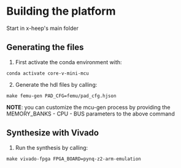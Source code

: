 # Building the platform
Start in x-heep's main folder

## Generating the files
1. First activate the conda environment with:

```
conda activate core-v-mini-mcu
```

2. Generate the hdl files by calling:

```
make femu-gen PAD_CFG=femu/pad_cfg.hjson
```

__NOTE__: you can customize the mcu-gen process by providing the MEMORY_BANKS - CPU - BUS parameters to the above command

## Synthesize with Vivado

1. Run the synthesis by calling:

```
make vivado-fpga FPGA_BOARD=pynq-z2-arm-emulation
```


